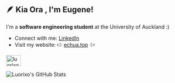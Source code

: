 ## 🪶 Kia Ora , I'm Eugene!
I'm a **software engineering student** at the University of Auckland :)

- Connect with me: [LinkedIn](https://www.linkedin.com/in/eugene-j-chua/)
- Visit my website: 🢧 [echua.top](https://www.echua.top/) 🢦

<p align="left">
<a href="https://www.linkedin.com/in/eugene-j-chua/" target="blank"><img align="center" src="https://raw.githubusercontent.com/rahuldkjain/github-profile-readme-generator/master/src/images/icons/Social/linked-in-alt.svg" alt="luorixo" height="30" width="40" /></a>
</p>

![Luorixo's GitHub Stats](https://github-readme-stats.vercel.app/api?username=luorixo&show_icons=true&theme=gruvbox_light)
